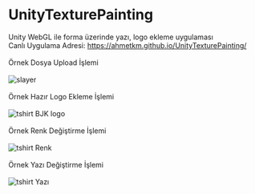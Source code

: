 # UnityTexturePainting
Unity WebGL ile forma üzerinde yazı, logo ekleme uygulaması
</br>
Canlı Uygulama Adresi:
https://ahmetkm.github.io/UnityTexturePainting/
</br>
</br>
Örnek Dosya Upload İşlemi
</br>
</br>
![slayer](https://user-images.githubusercontent.com/34060992/128607149-103d1a7f-9c2e-4dd1-b22e-56e7079ab9be.gif)
</br>
</br>
Örnek Hazır Logo Ekleme İşlemi
</br>
</br>
![tshirt BJK logo](https://user-images.githubusercontent.com/34060992/128600125-cc4627b0-65d7-4ef4-91e1-05dd0f4d9240.gif)
</br>
</br>
Örnek Renk Değiştirme İşlemi
</br>
</br>
![tshirt Renk](https://user-images.githubusercontent.com/34060992/128600162-ddf6dfbe-4024-4486-8a5f-48e35eba10a3.gif)
</br>
</br>
Örnek Yazı Değiştirme İşlemi
</br>
</br>
![tshirt Yazı](https://user-images.githubusercontent.com/34060992/128600176-e653f1e4-4da6-4442-9ca5-ee4983ecedab.gif)


